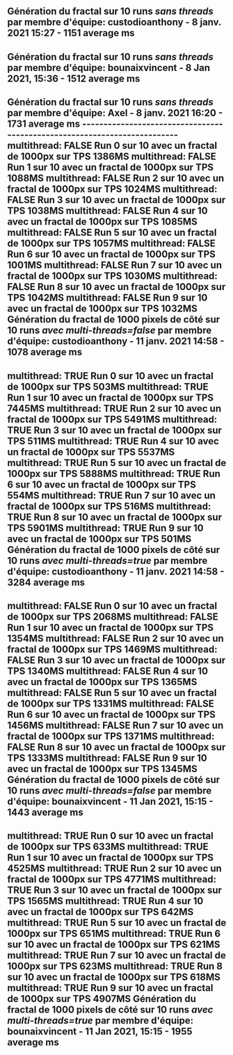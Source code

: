 Génération du fractal sur 10 runs *sans threads* par membre d'équipe: 
custodioanthony - 8 janv. 2021 15:27 - 1151 average ms
-------------------------------------------------------------------------
Génération du fractal sur 10 runs *sans threads* par membre d'équipe: 
bounaixvincent - 8 Jan 2021, 15:36 - 1512 average ms
-------------------------------------------------------------------------
Génération du fractal sur 10 runs *sans threads* par membre d'équipe: 
Axel - 8 janv. 2021 16:20 - 1731 average ms
-------------------------------------------------------------------------multithread: FALSE Run 0 sur 10 avec un fractal de 1000px sur TPS 1386MS
multithread: FALSE Run 1 sur 10 avec un fractal de 1000px sur TPS 1088MS
multithread: FALSE Run 2 sur 10 avec un fractal de 1000px sur TPS 1024MS
multithread: FALSE Run 3 sur 10 avec un fractal de 1000px sur TPS 1038MS
multithread: FALSE Run 4 sur 10 avec un fractal de 1000px sur TPS 1085MS
multithread: FALSE Run 5 sur 10 avec un fractal de 1000px sur TPS 1057MS
multithread: FALSE Run 6 sur 10 avec un fractal de 1000px sur TPS 1001MS
multithread: FALSE Run 7 sur 10 avec un fractal de 1000px sur TPS 1030MS
multithread: FALSE Run 8 sur 10 avec un fractal de 1000px sur TPS 1042MS
multithread: FALSE Run 9 sur 10 avec un fractal de 1000px sur TPS 1032MS
Génération du fractal de 1000 pixels de côté sur 10 runs *avec multi-threads=false* par membre d'équipe: 
custodioanthony - 11 janv. 2021 14:58 - 1078 average ms
-------------------------------------------------------------------------
multithread: TRUE Run 0 sur 10 avec un fractal de 1000px sur TPS 503MS
multithread: TRUE Run 1 sur 10 avec un fractal de 1000px sur TPS 7445MS
multithread: TRUE Run 2 sur 10 avec un fractal de 1000px sur TPS 5491MS
multithread: TRUE Run 3 sur 10 avec un fractal de 1000px sur TPS 511MS
multithread: TRUE Run 4 sur 10 avec un fractal de 1000px sur TPS 5537MS
multithread: TRUE Run 5 sur 10 avec un fractal de 1000px sur TPS 5888MS
multithread: TRUE Run 6 sur 10 avec un fractal de 1000px sur TPS 554MS
multithread: TRUE Run 7 sur 10 avec un fractal de 1000px sur TPS 516MS
multithread: TRUE Run 8 sur 10 avec un fractal de 1000px sur TPS 5901MS
multithread: TRUE Run 9 sur 10 avec un fractal de 1000px sur TPS 501MS
Génération du fractal de 1000 pixels de côté sur 10 runs *avec multi-threads=true* par membre d'équipe: 
custodioanthony - 11 janv. 2021 14:58 - 3284 average ms
-------------------------------------------------------------------------
multithread: FALSE Run 0 sur 10 avec un fractal de 1000px sur TPS 2068MS
multithread: FALSE Run 1 sur 10 avec un fractal de 1000px sur TPS 1354MS
multithread: FALSE Run 2 sur 10 avec un fractal de 1000px sur TPS 1469MS
multithread: FALSE Run 3 sur 10 avec un fractal de 1000px sur TPS 1340MS
multithread: FALSE Run 4 sur 10 avec un fractal de 1000px sur TPS 1365MS
multithread: FALSE Run 5 sur 10 avec un fractal de 1000px sur TPS 1331MS
multithread: FALSE Run 6 sur 10 avec un fractal de 1000px sur TPS 1456MS
multithread: FALSE Run 7 sur 10 avec un fractal de 1000px sur TPS 1371MS
multithread: FALSE Run 8 sur 10 avec un fractal de 1000px sur TPS 1333MS
multithread: FALSE Run 9 sur 10 avec un fractal de 1000px sur TPS 1345MS
Génération du fractal de 1000 pixels de côté sur 10 runs *avec multi-threads=false* par membre d'équipe: 
bounaixvincent - 11 Jan 2021, 15:15 - 1443 average ms
-------------------------------------------------------------------------
multithread: TRUE Run 0 sur 10 avec un fractal de 1000px sur TPS 633MS
multithread: TRUE Run 1 sur 10 avec un fractal de 1000px sur TPS 4525MS
multithread: TRUE Run 2 sur 10 avec un fractal de 1000px sur TPS 4771MS
multithread: TRUE Run 3 sur 10 avec un fractal de 1000px sur TPS 1565MS
multithread: TRUE Run 4 sur 10 avec un fractal de 1000px sur TPS 642MS
multithread: TRUE Run 5 sur 10 avec un fractal de 1000px sur TPS 651MS
multithread: TRUE Run 6 sur 10 avec un fractal de 1000px sur TPS 621MS
multithread: TRUE Run 7 sur 10 avec un fractal de 1000px sur TPS 623MS
multithread: TRUE Run 8 sur 10 avec un fractal de 1000px sur TPS 618MS
multithread: TRUE Run 9 sur 10 avec un fractal de 1000px sur TPS 4907MS
Génération du fractal de 1000 pixels de côté sur 10 runs *avec multi-threads=true* par membre d'équipe: 
bounaixvincent - 11 Jan 2021, 15:15 - 1955 average ms
-------------------------------------------------------------------------
